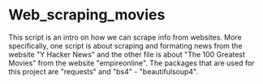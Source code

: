 # Web_scraping_movies
This script is an intro on how we can scrape info from websites.
More specifically, one script is about scraping and formating news from the website "Y Hacker News" and the other file is about "The 100 Greatest Movies" from the website "empireonline".
The packages that are used for this project are "requests" and "bs4" - "beautifulsoup4".
